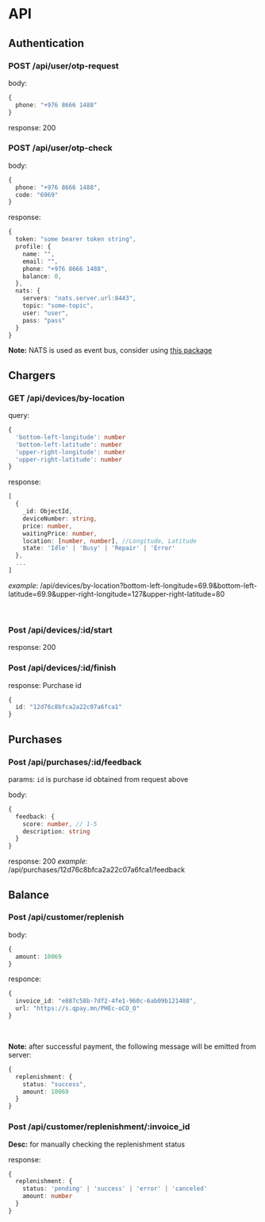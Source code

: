 # API

## Authentication

### POST /api/user/otp-request

body:

```ts
{
  phone: "+976 8666 1488"
}
```

response: 200

### POST /api/user/otp-check

body:

```ts
{
  phone: "+976 8666 1488",
  code: "6969"
}
```

response:

```ts
{
  token: "some bearer token string",
  profile: {
    name: "",
    email: "",
    phone: "+976 8666 1488",
    balance: 0,
  },
  nats: {
    servers: "nats.server.url:8443",
    topic: "some-topic",
    user: "user",
    pass: "pass"
  }
}
```

**Note:** NATS is used as event bus, consider using [this package](https://pub.dev/packages/dart_nats)

## Chargers

### GET /api/devices/by-location

query:

```ts
{
  'bottom-left-longitude': number
  'bottom-left-latitude': number
  'upper-right-longitude': number
  'upper-right-latitude': number
}
```

response:

```ts
[
  {
    _id: ObjectId,
    deviceNumber: string,
    price: number,
    waitingPrice: number,
    location: [number, number], //Longitude, Latitude
    state: 'Idle' | 'Busy' | 'Repair' | 'Error'
  },
  ...
]
```

*example*: /api/devices/by-location?bottom-left-longitude=69.9&bottom-left-latitude=69.9&upper-right-longitude=127&upper-right-latitude=80

</br>

### Post /api/devices/:id/start

response: 200


### Post /api/devices/:id/finish

response: Purchase id

```ts
{ 
  id: "12d76c8bfca2a22c07a6fca1"
}
```

## Purchases

### Post /api/purchases/:id/feedback

params: `id` is purchase id obtained from request above

body:

```ts
{
  feedback: {
    score: number, // 1-5
    description: string
  }
}
```

response: 200
*example*: /api/purchases/12d76c8bfca2a22c07a6fca1/feedback

## Balance

### Post /api/customer/replenish

body:

```ts
{
  amount: 10069
}
```

responce:

```ts
{
  invoice_id: "e887c58b-7df2-4fe1-960c-6ab09b121488",
  url: "https://s.qpay.mn/PHEc-oCO_O"
}
```
</br>

**Note:** after successful payment, the following message will be emitted from server:

```ts
{
  replenishment: {
    status: "success",
    amount: 10069
  }
}
```


### Post /api/customer/replenishment/:invoice_id

**Desc:** for manually checking the replenishment status

response:

```ts
{
  replenishment: {
    status: 'pending' | 'success' | 'error' | 'canceled'
    amount: number
  }
}
